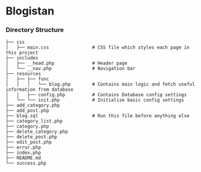 # Blogistan

### Directory Structure 

    ├── css                         
    │   ├── main.css                # CSS file which styles each page in this project
    ├── includes
    │   ├── __head.php              # Header page
    │   └── __nav.php               # Navigation bar
    ├── resources
    │   ├── ├── func
    │   │   │   └── blog.php        # Contains main logic and fetch useful information from database
    │   │   ├── config.php          # Contains Database config settings
    │   └── └── init.php            # Initialise basic config settings
    ├── add_category.php
    ├── add_post.php
    ├── blog.sql                    # Run this file before anything else
    ├── category_list.php
    ├── category.php
    ├── delete_category.php
    ├── delete_post.php
    ├── edit_post.php
    ├── error.php
    ├── index.php
    ├── README.md
    └── success.php
    
       